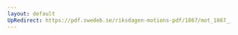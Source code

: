 ```yaml
---
layout: default
UpRedirect: https://pdf.swedeb.se/riksdagen-motions-pdf/1867/mot_1867__ak__00208/mot_1867__ak__00208_001.pdf
---
```

